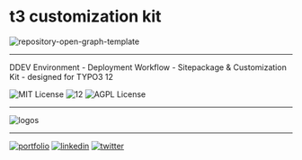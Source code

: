 t3 customization kit
==============================================================

![repository-open-graph-template](https://github.com/dkd-hauser/customization_kit/assets/61793007/8998c10e-0f38-4e7e-86e9-a300fedc9814)

----

 DDEV Environment  -  Deployment Workflow  -  Sitepackage  & Customization Kit  -  designed for TYPO3 12 

![MIT License](https://img.shields.io/badge/8.1-PHP-green.svg)  ![12](https://img.shields.io/badge/12.4-TYPO3-orange.svg)  ![AGPL License](https://img.shields.io/badge/1.19-DDEV-blue.svg)

----


![logos](https://github.com/dkd-hauser/customization_kit/assets/61793007/313c6649-8557-4d9f-ad5e-a13e4b80d5cf)



---

[![portfolio](https://img.shields.io/badge/my_portfolio-000?style=for-the-badge&logo=ko-fi&logoColor=white)](https://dkd.de/)
[![linkedin](https://img.shields.io/badge/linkedin-0A66C2?style=for-the-badge&logo=linkedin&logoColor=white)](https://www.linkedin.com/)
[![twitter](https://img.shields.io/badge/twitter-1DA1F2?style=for-the-badge&logo=twitter&logoColor=white)](https://twitter.com/)



